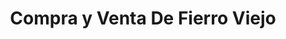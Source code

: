 ---
title: "Compra y Venta De Fierro Viejo"
url: /salina-cruz/compra-y-venta-de-fierro-viejo/
shop: comercio
---